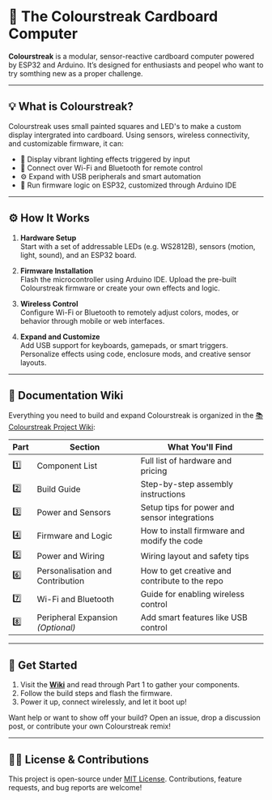 # 🎨 The Colourstreak Cardboard Computer

**Colourstreak** is a modular, sensor-reactive cardboard computer powered by ESP32 and Arduino. It’s designed for enthusiasts and peopel who want to try somthing new as a proper challenge.

---

## 💡 What is Colourstreak?

Colourstreak uses small painted squares and LED's to make a custom display intergrated into cardboard. Using sensors, wireless connectivity, and customizable firmware, it can:

- 🌈 Display vibrant lighting effects triggered by input
- 📡 Connect over Wi-Fi and Bluetooth for remote control
- ⚙️ Expand with USB peripherals and smart automation
- 🧠 Run firmware logic on ESP32, customized through Arduino IDE

---

## ⚙️ How It Works

1. **Hardware Setup**  
   Start with a set of addressable LEDs (e.g. WS2812B), sensors (motion, light, sound), and an ESP32 board.

2. **Firmware Installation**  
   Flash the microcontroller using Arduino IDE. Upload the pre-built Colourstreak firmware or create your own effects and logic.

3. **Wireless Control**  
   Configure Wi-Fi or Bluetooth to remotely adjust colors, modes, or behavior through mobile or web interfaces.

4. **Expand and Customize**  
   Add USB support for keyboards, gamepads, or smart triggers. Personalize effects using code, enclosure mods, and creative sensor layouts.

---

## 📖 Documentation Wiki

Everything you need to build and expand Colourstreak is organized in the [📚 Colourstreak Project Wiki](./wiki):

| Part | Section                            | What You'll Find                               |
|------|-------------------------------------|------------------------------------------------|
| 1️⃣   | Component List                      | Full list of hardware and pricing              |
| 2️⃣   | Build Guide                         | Step-by-step assembly instructions             |
| 3️⃣   | Power and Sensors                   | Setup tips for power and sensor integrations   |
| 4️⃣   | Firmware and Logic                  | How to install firmware and modify the code    |
| 5️⃣   | Power and Wiring                    | Wiring layout and safety tips                  |
| 6️⃣   | Personalisation and Contribution    | How to get creative and contribute to the repo |
| 7️⃣   | Wi-Fi and Bluetooth                 | Guide for enabling wireless control            |
| 8️⃣   | Peripheral Expansion *(Optional)*   | Add smart features like USB control            |

---

## 🚀 Get Started

1. Visit the **[Wiki](./wiki)** and read through Part 1 to gather your components.
2. Follow the build steps and flash the firmware.
3. Power it up, connect wirelessly, and let it boot up!

Want help or want to show off your build? Open an issue, drop a discussion post, or contribute your own Colourstreak remix!

---

## 🧑‍💻 License & Contributions

This project is open-source under [MIT License](./LICENSE). Contributions, feature requests, and bug reports are welcome!

